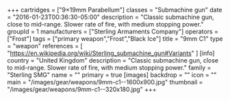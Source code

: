 +++
cartridges = ["9×19mm Parabellum"]
classes = "Submachine gun"
date = "2016-01-23T00:36:30-05:00"
description = "Classic submachine gun, close to mid-range. Slower rate of fire, with medium stopping power."
groupId = 1
manufacturers = ["Sterling Armaments Company"]
operators = ["Frost"]
tags = ["primary weapon","Frost","Black Ice"]
title = "9mm C1"
type = "weapon"
references = [
  "https://en.wikipedia.org/wiki/Sterling_submachine_gun#Variants"
]
[info]
  country = "United Kingdom"
  description = "Classic submachine gun, close to mid-range. Slower rate of fire, with medium stopping power."
  family = "Sterling SMG"
  name = ""
  primary = true
[images]
  backdrop = ""
  icon = ""
  main = "/images/gear/weapons/9mm-c1--1600x900.jpg"
  thumbnail = "/images/gear/weapons/9mm-c1--320x180.jpg"
+++
